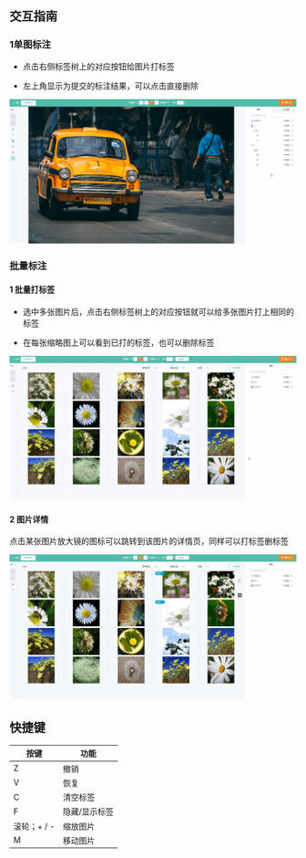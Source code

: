 ## 交互指南

### 1单图标注

- 点击右侧标签树上的对应按钮给图片打标签

- 左上角显示为提交的标注结果，可以点击直接删除

![img](../assets/images/90lhmk.gif)

### 批量标注

#### 1 批量打标签

- 选中多张图片后，点击右侧标签树上的对应按钮就可以给多张图片打上相同的标签

- 在每张缩略图上可以看到已打的标签，也可以删除标签

![批量打标签](../assets/images/yne8u4.gif)

#### 2 图片详情

点击某张图片放大镜的图标可以跳转到该图片的详情页，同样可以打标签删标签

![img](../assets/images/r9vu93.gif)

## 快捷键

| 按键        | 功能          |
| ----------- | ------------- |
| Z           | 撤销          |
| V           | 恢复          |
| C           | 清空标签      |
| F           | 隐藏/显示标签 |
| 滚轮；+ / - | 缩放图片      |
| M           | 移动图片      |